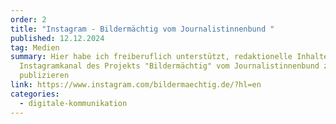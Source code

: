 ```yaml
---
order: 2
title: "Instagram - Bildermächtig vom Journalistinnenbund "
published: 12.12.2024
tag: Medien
summary: Hier habe ich freiberuflich unterstützt, redaktionelle Inhalte auf dem
  Instagramkanal des Projekts "Bildermächtig" vom Journalistinnenbund zu
  publizieren
link: https://www.instagram.com/bildermaechtig.de/?hl=en
categories:
  - digitale-kommunikation
---
```


